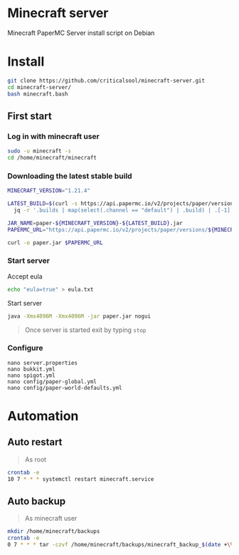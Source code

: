 # Minecraft server
Minecraft PaperMC Server install script on Debian

# Install
```bash
git clone https://github.com/criticalsool/minecraft-server.git
cd minecraft-server/
bash minecraft.bash
```

## First start
### Log in with minecraft user
```bash
sudo -u minecraft -s
cd /home/minecraft/minecraft
```
### Downloading the latest stable build
```bash
MINECRAFT_VERSION="1.21.4"

LATEST_BUILD=$(curl -s https://api.papermc.io/v2/projects/paper/versions/${MINECRAFT_VERSION}/builds | \
  jq -r '.builds | map(select(.channel == "default") | .build) | .[-1]')

JAR_NAME=paper-${MINECRAFT_VERSION}-${LATEST_BUILD}.jar
PAPERMC_URL="https://api.papermc.io/v2/projects/paper/versions/${MINECRAFT_VERSION}/builds/${LATEST_BUILD}/downloads/${JAR_NAME}"

curl -o paper.jar $PAPERMC_URL
```

### Start server
Accept eula
```bash
echo "eula=true" > eula.txt
```

Start server
```bash
java -Xms4096M -Xmx4096M -jar paper.jar nogui
```
> Once server is started exit by typing `stop`

### Configure
```
nano server.properties
nano bukkit.yml
nano spigot.yml
nano config/paper-global.yml
nano config/paper-world-defaults.yml
```

# Automation
## Auto restart
> As root
```bash
crontab -e
10 7 * * * systemctl restart minecraft.service
```

## Auto backup
> As minecraft user
```bash
mkdir /home/minecraft/backups
crontab -e
0 7 * * * tar -czvf /home/minecraft/backups/minecraft_backup_$(date +\%Y-\%m-\%d).tar.gz -C /home/minecraft/minecraft/world/ .
```
